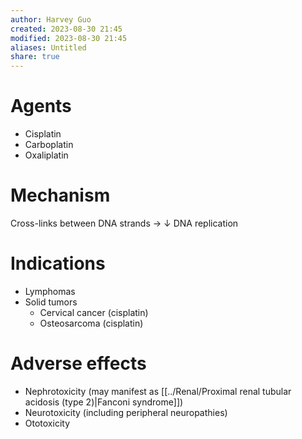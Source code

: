 ```yaml
---
author: Harvey Guo
created: 2023-08-30 21:45
modified: 2023-08-30 21:45
aliases: Untitled
share: true
---
```

# Agents
- Cisplatin
- Carboplatin
- Oxaliplatin
# Mechanism
Cross-links between DNA strands → ↓ DNA replication
# Indications
- Lymphomas
- Solid tumors
	- Cervical cancer (cisplatin)
	- Osteosarcoma (cisplatin)
# Adverse effects
- Nephrotoxicity (may manifest as [[../Renal/Proximal renal tubular acidosis (type 2)|Fanconi syndrome]])
- Neurotoxicity (including peripheral neuropathies)
- Ototoxicity 
